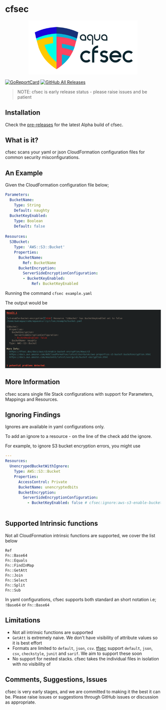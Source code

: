 # cfsec

<p align="center">
  <img width="354" src="./logonav.png">
</p>



[![GoReportCard](https://goreportcard.com/badge/github.com/aquasecurity/cfsec)](https://goreportcard.com/report/github.com/aquasecurity/cfsec)
[![GitHub All Releases](https://img.shields.io/github/downloads/aquasecurity/cfsec/total)](https://github.com/aquasecurity/cfsec/releases)

> NOTE: cfsec is early release status - please raise issues and be patient

## Installation

Check the [pre-releases](https://github.com/aquasecurity/cfsec/releases) for the latest Alpha build of cfsec.

## What is it?

cfsec scans your yaml or json CloudFormation configuration files for common security misconfigurations.

## An Example

Given the CloudFormation configuration file below;

```yaml
Parameters:
  BucketName: 
    Type: String
    Default: naughty
  BucketKeyEnabled:
    Type: Boolean
    Default: false

Resources:
  S3Bucket:
    Type: 'AWS::S3::Bucket'
    Properties:
      BucketName: 
        Ref: BucketName
      BucketEncryption:
        ServerSideEncryptionConfiguration:
        - BucketKeyEnabled: 
            Ref: BucketKeyEnabled

```

Running the command `cfsec example.yaml`

The output would be

![screenshot.png](screenshot.png)

## More Information

cfsec scans single file Stack configurations with support for Parameters, Mappings and Resources. 

## Ignoring Findings

Ignores are available in yaml configurations only.

To add an ignore to a resource - on the line of the check add the ignore.

For example, to ignore S3 bucket encryption errors, you might use

```yaml
---
Resources:
  UnencrypedBucketWithIgnore:
    Type: AWS::S3::Bucket
    Properties:
      AccessControl: Private
      BucketName: unencryptedbits
      BucketEncryption:
        ServerSideEncryptionConfiguration:
          - BucketKeyEnabled: false # cfsec:ignore:aws-s3-enable-bucket-encryption
    
```

## Supported Intrinsic functions

Not all CloudFormation intrinsic functions are supported, we cover the list below

```
Ref
Fn::Base64
Fn::Equals
Fn::FindInMap
Fn::GetAtt
Fn::Join
Fn::Select
Fn::Split
Fn::Sub
```

In yaml configurations, cfsec supports both standard an short notation i.e; `!Base64` or `Fn::Base64`

## Limitations

- Not all intrinsic functions are supported
- `GetAtt` is extremely naive. We don't have visibility of attribute values so it is best effort
- Formats are limited to `default`, `json`, `csv`. [tfsec](https://tfsec.dev) support `default`, `json`, `csv`, `checkstyle`, `junit` and `sarif`. We aim to support these soon
- No support for nested stacks. cfsec takes the individual files in isolation with no visibility of 

## Comments, Suggestions, Issues

cfsec is very early stages, and we are committed to making it the best it can be. Please raise issues or suggestions through GitHub issues or discussion as appropriate.



